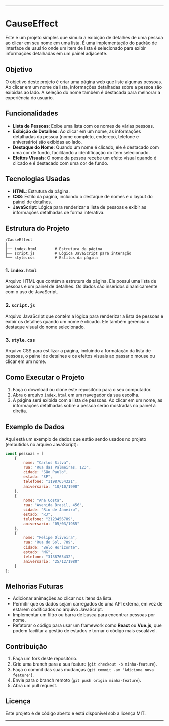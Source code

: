 
---

# CauseEffect

Este é um projeto simples que simula a exibição de detalhes de uma pessoa ao clicar em seu nome em uma lista. É uma implementação do padrão de interface de usuário onde um item de lista é selecionado para exibir informações detalhadas em um painel adjacente.

## Objetivo

O objetivo deste projeto é criar uma página web que liste algumas pessoas. Ao clicar em um nome da lista, informações detalhadas sobre a pessoa são exibidas ao lado. A seleção do nome também é destacada para melhorar a experiência do usuário.

## Funcionalidades

- **Lista de Pessoas**: Exibe uma lista com os nomes de várias pessoas.
- **Exibição de Detalhes**: Ao clicar em um nome, as informações detalhadas da pessoa (nome completo, endereço, telefone e aniversário) são exibidas ao lado.
- **Destaque do Nome**: Quando um nome é clicado, ele é destacado com uma cor de fundo, facilitando a identificação do item selecionado.
- **Efeitos Visuais**: O nome da pessoa recebe um efeito visual quando é clicado e é destacado com uma cor de fundo.

## Tecnologias Usadas

- **HTML**: Estrutura da página.
- **CSS**: Estilo da página, incluindo o destaque de nomes e o layout do painel de detalhes.
- **JavaScript**: Lógica para renderizar a lista de pessoas e exibir as informações detalhadas de forma interativa.

## Estrutura do Projeto

```
/CauseEffect
│
├── index.html        # Estrutura da página
├── script.js         # Lógica JavaScript para interação
└── style.css         # Estilos da página
```

### 1. `index.html`

Arquivo HTML que contém a estrutura da página. Ele possui uma lista de pessoas e um painel de detalhes. Os dados são inseridos dinamicamente com o uso de JavaScript.

### 2. `script.js`

Arquivo JavaScript que contém a lógica para renderizar a lista de pessoas e exibir os detalhes quando um nome é clicado. Ele também gerencia o destaque visual do nome selecionado.

### 3. `style.css`

Arquivo CSS para estilizar a página, incluindo a formatação da lista de pessoas, o painel de detalhes e os efeitos visuais ao passar o mouse ou clicar em um nome.

## Como Executar o Projeto

1. Faça o download ou clone este repositório para o seu computador.
2. Abra o arquivo `index.html` em um navegador da sua escolha.
3. A página será exibida com a lista de pessoas. Ao clicar em um nome, as informações detalhadas sobre a pessoa serão mostradas no painel à direita.

## Exemplo de Dados

Aqui está um exemplo de dados que estão sendo usados no projeto (embutidos no arquivo JavaScript):

```javascript
const pessoas = [
    {
        nome: "Carlos Silva", 
        rua: "Rua das Palmeiras, 123", 
        cidade: "São Paulo", 
        estado: "SP", 
        telefone: "11987654321", 
        aniversario: "10/10/1990"
    },
    {
        nome: "Ana Costa", 
        rua: "Avenida Brasil, 456", 
        cidade: "Rio de Janeiro", 
        estado: "RJ", 
        telefone: "2123456789", 
        aniversario: "05/03/1985"
    },
    {
        nome: "Felipe Oliveira", 
        rua: "Rua do Sol, 789", 
        cidade: "Belo Horizonte", 
        estado: "MG", 
        telefone: "3138765432", 
        aniversario: "25/12/1980"
    }
];
```

## Melhorias Futuras

- Adicionar animações ao clicar nos itens da lista.
- Permitir que os dados sejam carregados de uma API externa, em vez de estarem codificados no arquivo JavaScript.
- Implementar um filtro ou barra de busca para encontrar pessoas por nome.
- Refatorar o código para usar um framework como **React** ou **Vue.js**, que podem facilitar a gestão de estados e tornar o código mais escalável.

## Contribuição

1. Faça um fork deste repositório.
2. Crie uma branch para a sua feature (`git checkout -b minha-feature`).
3. Faça o commit das suas mudanças (`git commit -am 'Adiciona nova feature'`).
4. Envie para o branch remoto (`git push origin minha-feature`).
5. Abra um pull request.

## Licença

Este projeto é de código aberto e está disponível sob a licença MIT.

---
